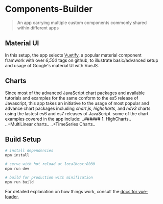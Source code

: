 # Components-Builder
> An app carrying multiple custom components commonly shared within different apps

## Material UI
In this setup, the app selects [Vuetify](https://vuetifyjs.com/), a popular material component framwork with over _6,500_ tags on github, to illustrate basic/advanced setup and usage of Google's material UI with VueJS.

## Charts
Since most of the advanced JavaScript chart packages and available tutorials and examples for the same conform to the es5 release of Javascript, this app takes an initiative to the usage of most popular and advance chart packages including _chart.js_, _highcharts_, and _ndv3_ charts using the lastest es6 and es7 releases of JavaScript.
some of the chart examples covered in the app include:
..###### 1. HighCharts..
..+MultiLinear charts..
..+TimeSeries Charts..


## Build Setup

``` bash
# install dependencies
npm install

# serve with hot reload at localhost:8080
npm run dev

# build for production with minification
npm run build
```

For detailed explanation on how things work, consult the [docs for vue-loader](http://vuejs.github.io/vue-loader).

